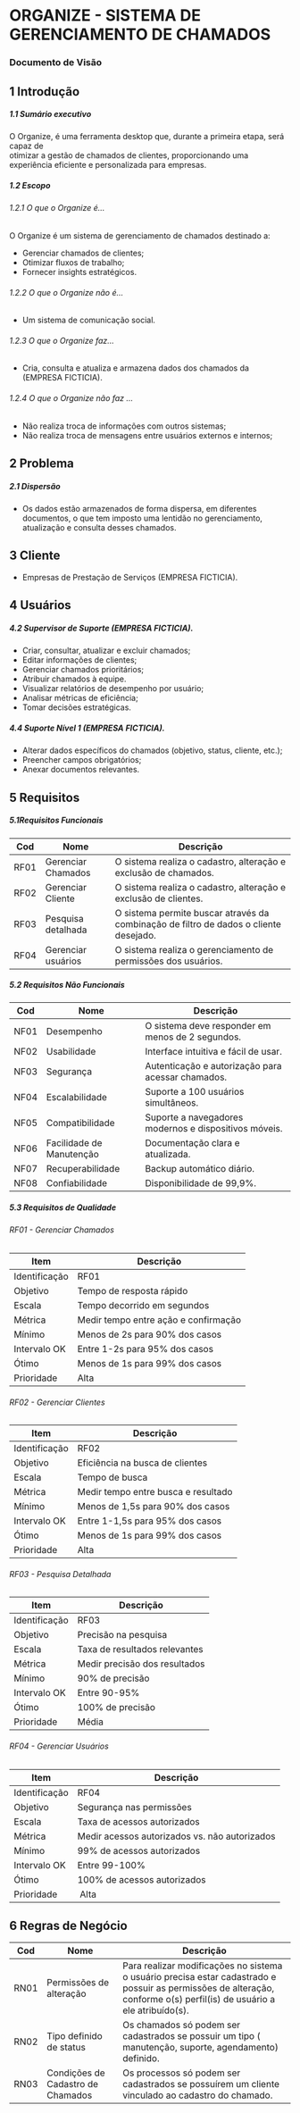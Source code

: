 # ORGANIZE - SISTEMA DE GERENCIAMENTO DE CHAMADOS
### Documento de Visão 

## 1 Introdução 

##### 1.1 Sumário executivo 
O Organize, é uma ferramenta desktop que, durante a primeira etapa, será capaz de  
otimizar a gestão de chamados de clientes, proporcionando uma experiência eficiente e personalizada para empresas.

##### 1.2 Escopo 
###### 1.2.1 O que o Organize é… 

 O Organize é um sistema de gerenciamento de chamados destinado a:

- Gerenciar chamados de clientes;
- Otimizar fluxos de trabalho;
- Fornecer insights estratégicos.

###### 1.2.2 O que  o Organize não é… 
-  Um sistema de comunicação social. 

###### 1.2.3 O que  o Organize faz… 
- Cria, consulta e atualiza e armazena dados dos chamados da (EMPRESA FICTICIA). 


###### 1.2.4 O que o Organize não faz … 
- Não realiza troca de informações com outros sistemas;
- Não realiza troca de mensagens entre usuários externos e internos;


## 2 Problema

##### 2.1 Dispersão 
- Os dados estão armazenados de forma dispersa, em diferentes documentos, o que tem imposto uma lentidão no gerenciamento, atualização e consulta desses chamados. 

## 3 Cliente 

- Empresas de Prestação de Serviços (EMPRESA FICTICIA). 


## 4 Usuários


##### 4.2 Supervisor de Suporte (EMPRESA FICTICIA). 

- Criar, consultar, atualizar e excluir chamados;
- Editar informações de clientes;
- Gerenciar chamados prioritários;
- Atribuir chamados à equipe.
- Visualizar relatórios de desempenho por usuário;
- Analisar métricas de eficiência;
- Tomar decisões estratégicas.

##### 4.4 Suporte Nível 1 (EMPRESA FICTICIA). 

- Alterar dados específicos do chamados (objetivo, status, cliente, etc.);
- Preencher campos obrigatórios;
- Anexar documentos relevantes.


## 5 Requisitos 

##### 5.1Requisitos Funcionais 

| Cod | Nome | Descrição |  
| ------ | ------ | ------ |
| RF01 | Gerenciar Chamados | O sistema realiza o cadastro, alteração e exclusão de chamados.
| RF02 | Gerenciar Cliente | O sistema realiza o cadastro, alteração e exclusão de clientes. 
| RF03 | Pesquisa detalhada  | O sistema permite buscar através da combinação de filtro de dados o cliente desejado.
| RF04 | Gerenciar usuários | O sistema realiza o gerenciamento de permissões dos usuários. 

##### 5.2 Requisitos Não Funcionais

| Cod | Nome | Descrição |
| ------ | ------ | ------ |
| NF01 | Desempenho | O sistema deve responder em menos de 2 segundos. |
| NF02 | Usabilidade | Interface intuitiva e fácil de usar. |
| NF03 | Segurança | Autenticação e autorização para acessar chamados. |
| NF04 | Escalabilidade | Suporte a 100 usuários simultâneos. |
| NF05 | Compatibilidade | Suporte a navegadores modernos e dispositivos móveis. |
| NF06 | Facilidade de Manutenção | Documentação clara e atualizada. |
| NF07 | Recuperabilidade | Backup automático diário. |
| NF08 | Confiabilidade | Disponibilidade de 99,9%. |

##### 5.3 Requisitos de Qualidade

###### RF01 - Gerenciar Chamados

| Item | Descrição |
| ------ | ------ |
| Identificação | RF01 |
| Objetivo | Tempo de resposta rápido |
| Escala | Tempo decorrido em segundos |
| Métrica | Medir tempo entre ação e confirmação |
| Mínimo | Menos de 2s para 90% dos casos |
| Intervalo OK | Entre 1-2s para 95% dos casos |
| Ótimo | Menos de 1s para 99% dos casos |
| Prioridade | Alta |

######  RF02 - Gerenciar Clientes

| Item | Descrição |
| ------ | ------ |
| Identificação | RF02 |
| Objetivo | Eficiência na busca de clientes |
| Escala | Tempo de busca |
| Métrica | Medir tempo entre busca e resultado |
| Mínimo | Menos de 1,5s para 90% dos casos |
| Intervalo OK | Entre 1-1,5s para 95% dos casos |
| Ótimo | Menos de 1s para 99% dos casos |
| Prioridade | Alta |

###### RF03 - Pesquisa Detalhada

| Item | Descrição |
| ------ | ------ |
| Identificação | RF03 |
| Objetivo | Precisão na pesquisa |
| Escala | Taxa de resultados relevantes |
| Métrica | Medir precisão dos resultados |
| Mínimo | 90% de precisão |
| Intervalo OK | Entre 90-95% |
| Ótimo | 100% de precisão |
| Prioridade | Média |

###### RF04 - Gerenciar Usuários

| Item | Descrição |
| ------ | ------ |
| Identificação | RF04 |
| Objetivo | Segurança nas permissões |
| Escala | Taxa de acessos autorizados |
| Métrica | Medir acessos autorizados vs. não autorizados |
| Mínimo | 99% de acessos autorizados |
| Intervalo OK | Entre 99-100% |
| Ótimo | 100% de acessos autorizados |
| Prioridade | Alta |


## 6 Regras de Negócio 

| Cod | Nome | Descrição |
| ------ | ------ | ------ |
| RN01 | Permissões de alteração | Para realizar modificações no sistema o usuário precisa estar cadastrado e possuir as permissões de alteração, conforme o(s) perfil(is) de usuário a ele atribuído(s). 
| RN02 | Tipo definido de status | Os chamados só podem ser cadastrados se possuir um tipo ( manutenção, suporte, agendamento) definido.
| RN03 | Condições de Cadastro de Chamados | Os processos só podem ser cadastrados se possuírem um cliente vinculado ao cadastro do chamado.